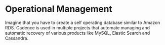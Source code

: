 # Operational Management

Imagine that you have to create a self operating database similar to Amazon RDS. Cadence is used in multiple projects 
that automate managing and automatic recovery of various products like MySQL, Elastic Search and Cassandra. 

